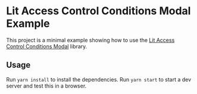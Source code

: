 # Lit Access Control Conditions Modal Example

This project is a minimal example showing how to use the [Lit Access Control Conditions Modal](https://github.com/LIT-Protocol/lit-access-control-conditions-modal) library.

## Usage

Run `yarn install` to install the dependencies. Run `yarn start` to start a dev server and test this in a browser.
